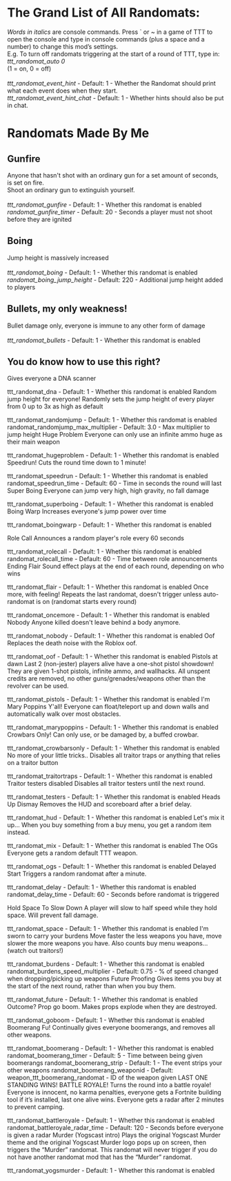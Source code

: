 # The Grand List of All Randomats:
_Words in italics_ are console commands. Press ` or ~ in a game of TTT to open the console and type in console commands (plus a space and a number) to change this mod’s settings. \
E.g. To turn off randomats triggering at the start of a round of TTT, type in:\
_ttt_randomat_auto 0_\
(1 = on, 0 = off)\
\
_ttt_randomat_event_hint_ - Default: 1 - Whether the Randomat should print what each event does when they start.\
_ttt_randomat_event_hint_chat_ - Default: 1 - Whether hints should also be put in chat.


# Randomats Made By Me
## Gunfire
Anyone that hasn't shot with an ordinary gun for a set amount of seconds, is set on fire.\
Shoot an ordinary gun to extinguish yourself.\
\
_ttt_randomat_gunfire_ - Default: 1 - Whether this randomat is enabled\
_randomat_gunfire_timer_ - Default: 20 - Seconds a player must not shoot before they are ignited

## Boing
Jump height is massively increased\
\
_ttt_randomat_boing_ - Default: 1 - Whether this randomat is enabled\
_randomat_boing_jump_height_ - Default: 220 - Additional jump height added to players

## Bullets, my only weakness!
Bullet damage only, everyone is immune to any other form of damage\
\
_ttt_randomat_bullets_ - Default: 1 - Whether this randomat is enabled

## You do know how to use this right?
Gives everyone a DNA scanner

ttt_randomat_dna - Default: 1 - Whether this randomat is enabled
Random jump height for everyone!
Randomly sets the jump height of every player from 0 up to 3x as high as default

ttt_randomat_randomjump - Default: 1 - Whether this randomat is enabled
randomat_randomjump_max_multiplier - Default: 3.0 - Max multiplier to jump height
Huge Problem
Everyone can only use an infinite ammo huge as their main weapon

ttt_randomat_hugeproblem - Default: 1 - Whether this randomat is enabled
Speedrun!
Cuts the round time down to 1 minute!

ttt_randomat_speedrun - Default: 1 - Whether this randomat is enabled
randomat_speedrun_time - Default: 60 - Time in seconds the round will last
Super Boing
Everyone can jump very high, high gravity, no fall damage

ttt_randomat_superboing - Default: 1 - Whether this randomat is enabled
Boing Warp
Increases everyone's jump power over time

ttt_randomat_boingwarp - Default: 1 - Whether this randomat is enabled

Role Call
Announces a random player's role every 60 seconds

ttt_randomat_rolecall - Default: 1 - Whether this randomat is enabled
randomat_rolecall_time - Default: 60 - Time between role announcements
Ending Flair
Sound effect plays at the end of each round, depending on who wins

ttt_randomat_flair - Default: 1 - Whether this randomat is enabled
Once more, with feeling!
Repeats the last randomat, doesn't trigger unless auto-randomat is on (randomat starts every round)

ttt_randomat_oncemore - Default: 1 - Whether this randomat is enabled
Nobody
Anyone killed doesn't leave behind a body anymore.

ttt_randomat_nobody - Default: 1 - Whether this randomat is enabled
Oof
Replaces the death noise with the Roblox oof.

ttt_randomat_oof - Default: 1 - Whether this randomat is enabled
Pistols at dawn
Last 2 (non-jester) players alive have a one-shot pistol showdown!
They are given 1-shot pistols, infinite ammo, and wallhacks. All unspent credits are removed, no other guns/grenades/weapons other than the revolver can be used.

ttt_randomat_pistols - Default: 1 - Whether this randomat is enabled
I'm Mary Poppins Y'all!
Everyone can float/teleport up and down walls and automatically walk over most obstacles.

ttt_randomat_marypoppins - Default: 1 - Whether this randomat is enabled
Crowbars Only!
Can only use, or be damaged by, a buffed crowbar.

ttt_randomat_crowbarsonly - Default: 1 - Whether this randomat is enabled
No more of your little tricks..
Disables all traitor traps or anything that relies on a traitor button

ttt_randomat_traitortraps - Default: 1 - Whether this randomat is enabled
Traitor testers disabled
Disables all traitor testers until the next round.

ttt_randomat_testers - Default: 1 - Whether this randomat is enabled
Heads Up Dismay
Removes the HUD and scoreboard after a brief delay.

ttt_randomat_hud - Default: 1 - Whether this randomat is enabled
Let's mix it up...
When you buy something from a buy menu, you get a random item instead.

ttt_randomat_mix - Default: 1 - Whether this randomat is enabled
The OGs
Everyone gets a random default TTT weapon.

ttt_randomat_ogs - Default: 1 - Whether this randomat is enabled
Delayed Start
Triggers a random randomat after a minute.

ttt_randomat_delay - Default: 1 - Whether this randomat is enabled
randomat_delay_time - Default: 60 - Seconds before randomat is triggered


Hold Space To Slow Down
A player will slow to half speed while they hold space. Will prevent fall damage. 

ttt_randomat_space - Default: 1 - Whether this randomat is enabled
I'm sworn to carry your burdens
Move faster the less weapons you have, move slower the more weapons you have. Also counts buy menu weapons... (watch out traitors!)

ttt_randomat_burdens - Default: 1 - Whether this randomat is enabled
randomat_burdens_speed_multiplier - Default: 0.75 - % of speed changed when dropping/picking up weapons
Future Proofing
Gives items you buy at the start of the next round, rather than when you buy them.

ttt_randomat_future - Default: 1 - Whether this randomat is enabled
Outcome? Prop go boom.
Makes props explode when they are destroyed.

ttt_randomat_goboom - Default: 1 - Whether this randomat is enabled
Boomerang Fu!
Continually gives everyone boomerangs, and removes all other weapons.

ttt_randomat_boomerang - Default: 1 - Whether this randomat is enabled
randomat_boomerang_timer - Default: 5 - Time between being given boomerangs
randomat_boomerang_strip - Default: 1 - The event strips your other weapons
randomat_boomerang_weaponid - Default: weapon_ttt_boomerang_randomat - ID of the weapon given
LAST ONE STANDING WINS! BATTLE ROYALE!
Turns the round into a battle royale! Everyone is innocent, no karma penalties, everyone gets a Fortnite building tool if it’s installed, last one alive wins. Everyone gets a radar after 2 minutes to prevent camping.

ttt_randomat_battleroyale - Default: 1 - Whether this randomat is enabled
randomat_battleroyale_radar_time - Default: 120 - Seconds before everyone is given a radar
Murder (Yogscast intro)
Plays the original Yogscast Murder theme and the original Yogscast Murder logo pops up on screen, then triggers the “Murder” randomat. This randomat will never trigger if you do not have another randomat mod that has the “Murder” randomat.

ttt_randomat_yogsmurder - Default: 1 - Whether this randomat is enabled
